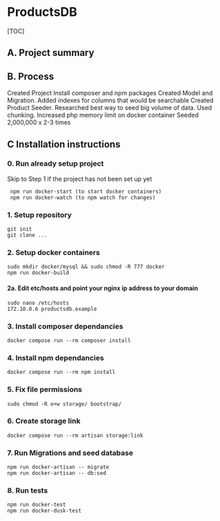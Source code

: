# ProductsDB

[TOC]

## A. Project summary

## B. Process

Created Project
Install composer and npm packages
Created Model and Migration. Added indexes for columns that would be searchable
Created Product Seeder. Researched best way to seed big volume of data. Used chunking. Increased php memory limit on docker container
Seeded 2,000,000 x 2-3 times

## C Installation instructions

### 0. Run already setup project

Skip to Step 1 if the project has not been set up yet

     npm run docker-start (to start docker containers)
     npm run docker-watch (to npm watch for changes)

### 1. Setup repository

    git init
    git clone ...

### 2. Setup docker containers

    sudo mkdir docker/mysql && sudo chmod -R 777 docker
    npm run docker-build

#### 2a. Edit etc/hosts and point your nginx ip address to your domain

    sudo nano /etc/hosts
    172.10.0.6 productsdb.example

### 3. Install composer dependancies

    docker compose run --rm composer install

### 4. Install npm dependancies

    docker compose run --rm npm install

### 5. Fix file permissions

    sudo chmod -R o+w storage/ bootstrap/

### 6. Create storage link

    docker compose run --rm artisan storage:link

### 7. Run Migrations and seed database

    npm run docker-artisan -- migrate
    npm run docker-artisan -- db:sed

### 8. Run tests

    npm run docker-test
    npm run docker-dusk-test
